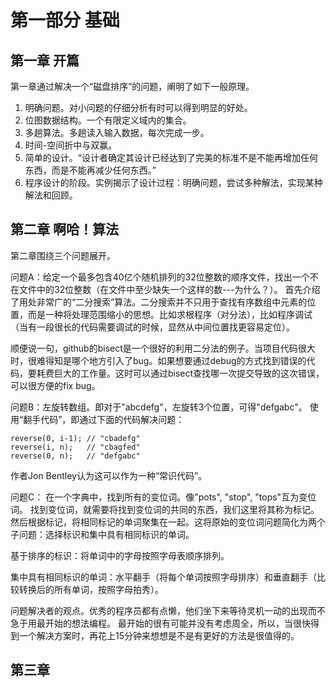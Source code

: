 # 第一部分 基础

## 第一章 开篇

第一章通过解决一个“磁盘排序”的问题，阐明了如下一般原理。

1. 明确问题。对小问题的仔细分析有时可以得到明显的好处。
2. 位图数据结构。一个有限定义域内的集合。
3. 多趟算法。多趟读入输入数据，每次完成一步。
4. 时间-空间折中与双赢。
5. 简单的设计。“设计者确定其设计已经达到了完美的标准不是不能再增加任何东西，而是不能再减少任何东西。”
6. 程序设计的阶段。实例揭示了设计过程：明确问题，尝试多种解法，实现某种解法和回顾。

## 第二章 啊哈！算法

第二章围绕三个问题展开。

问题A：给定一个最多包含40亿个随机排列的32位整数的顺序文件，找出一个不在文件中的32位整数（在文件中至少缺失一个这样的数---为什么？）。
首先介绍了用处非常广的“二分搜索”算法。二分搜索并不只用于查找有序数组中元素的位置，而是一种将处理范围缩小的思想。比如求根程序（对分法），比如程序调试（当有一段很长的代码需要调试的时候，显然从中间位置找更容易定位）。

顺便说一句，github的bisect是一个很好的利用二分法的例子。当项目代码很大时，很难得知是哪个地方引入了bug。如果想要通过debug的方式找到错误的代码，要耗费巨大的工作量。这时可以通过bisect查找哪一次提交导致的这次错误，可以很方便的fix bug。

问题B：左旋转数组。即对于"abcdefg"，左旋转3个位置，可得"defgabc"。
使用“翻手代码”，即通过下面的代码解决问题：
```
reverse(0, i-1); // "cbadefg"
reverse(i, n);	 // "cbagfed"
reverse(0, n);	 // "defgabc"
```
作者Jon Bentley认为这可以作为一种“常识代码”。

问题C： 在一个字典中，找到所有的变位词。像"pots", "stop", "tops"互为变位词。
找到变位词，就需要将找到变位词的共同的东西，我们这里将其称为标记。然后根据标记，将相同标记的单词聚集在一起。这将原始的变位词问题简化为两个子问题：选择标识和集中具有相同标识的单词。

基于排序的标识：将单词中的字母按照字母表顺序排列。

集中具有相同标识的单词：水平翻手（将每个单词按照字母排序）和垂直翻手（比较转换后的所有单词，按照字母拍秀）。

问题解决者的观点。优秀的程序员都有点懒，他们坐下来等待灵机一动的出现而不急于用最开始的想法编程。
最开始的很有可能并没有考虑周全，所以，当很快得到一个解决方案时，再花上15分钟来想想是不是有更好的方法是很值得的。

 ## 第三章
